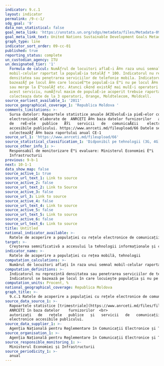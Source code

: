 ```yaml
---
indicator: 9.c.1
layout: indicator
permalink: /9-c-1/
sdg_goal: '9'
data_non_statistical: false
goal_meta_link: 'https://unstats.un.org/sdgs/metadata/files/Metadata-09-0C-01.pdf'
goal_meta_link_text: United Nations Sustainable Development Goals Metadata (pdf 663kB)
graph_type: line
indicator_sort_order: 09-cc-01
published: true
reporting_status: complete
un_custodian_agency: ITU
un_designated_tier: '1'
  Formula de calcul: NumÄƒrul de locuitori aflaÈ›i Ã®n raza unui semnal
  mobil-celular raportat la populaÈ›ia totalÄƒ * 100. Indicatorul nu reprezinta
  densitatea sau penetrarea serviciilor de telefonie mobila. Indicatorul se
  bazeazÄƒ pe locul Ã®n care locuieÈ™te populaÈ›ia È™i nu pe locul Ã®n care lucreazÄƒ
  sau merge la È™coalÄƒ etc. Atunci cÃ¢nd existÄƒ mai mulÈ›i operatori care oferÄƒ
  acest serviciu, numÄƒrul maxim de populaÈ›ie acoperit trebuie raportat. ANRCETI
  colecteaza date de la 3 operatori, Orange, Moldtelecom, Moldcell.
source_earliest_available_1: '2011'
source_geographical_coverage_1: 'Republica Moldova '
comments_limitations: >-
  Sursa datelor: Rapoartele statistice anuale â€žEvoluÈ›ia pieÈ›elor comunicaÈ›iilor
  electroniceâ€ elaborate de  ANRCETI Ã®n baza datelor furnizorilor   autorizaÈ›i  
  de   reÈ›ele   publice   ÅŸi   servicii   de   comunicaÅ£ii    electronice
  accesibile publicului. https://www.anrceti.md/fileupload/66 Datele se
  colecteazÄƒ Ã®n baza raportului anual CE-1
source_url_1: 'https://www.anrceti.md/fileupload/66'
source_statistical_classification_1: 'Didponibil pe tehnologii (3G, 4G)'
source_other_info_1: >-
  Responsabil de monitorizare È™i evaluare: Ministerul Economiei È™i
  Infrastructurii
previous: 9-b-1
next: 10-1-1
data_show_map: false
source_active_1: true
source_url_text_1: Link to source
source_active_2: false
source_url_text_2: Link to Source
source_active_3: false
source_url_3: Link to source
source_active_4: false
source_url_text_4: Link to source
source_active_5: false
source_url_text_5: Link to source
source_active_6: false
source_url_text_6: Link to source
title: Untitled
national_indicator_available: >-
  Ratele de acoperire a populației cu rețele electronice de comunicații mobile, după tip 3G si 4G
target: >-
  Creșterea semnificativă a accesului la tehnologii informaționale și comunicații și depunerea de eforturi pentru a oferi acces universal și la un preț accesibil la Internet în țările cel mai puțin dezvoltate până în 2020
indicator_name: >-
  Ratele de acoperire a populației cu rețea mobilă, tehnologii
computation_calculations: >-
  Numărul de locuitori aflați în raza unui semnal mobil-celular raportat la populația totală * 100.
computation_definitions: >-
  Indicatorul nu reprezintă densitatea sau penetrarea serviciilor de telefonie mobila.<br> 
  Indicatorul se bazează pe locul în care locuiește populația și nu pe locul în care lucrează sau merge la școală etc. Atunci când există mai mulți operatori care oferă acest serviciu, numărul maxim de populație acoperit trebuie raportat. ANRCETI colectează date de la 3 operatori, Orange, Moldtelecom, Moldcell.
computation_units: Procent, %
national_geographical_coverage: Republica Moldova
graph_title: >-
  9.c.1 Ratele de acoperire a populației cu rețele electronice de comunicații mobile, după tip 3G si 4G
source_data_source_1: >-
  Rapoartele statistice [trimestriale](https://www.anrceti.md/files/filefield/Raport_trim_I_2019.pdf), [anuale](https://www.anrceti.md/files/filefield/2018_Rap_Evol_Piata_26042019.pdf) „Evoluția piețelor comunicațiilor electronice” elaborate de <br> 
  ANRCETI în baza datelor    furnizorilor  <br> 
  autorizați   de   rețele   publice   și   servicii   de   comunicații   <br> 
  electronice accesibile publicului.
source_data_supplier_1: >-
  Agenția Națională pentru Reglementare în Comunicații Electronice și Tehnologia Informației
source_organisation_1: >-
  Agenția Națională pentru Reglementare în Comunicații Electronice și Tehnologia Informației
source_responsible_monitoring_1: >-
  Ministerul Economiei și Infrastructurii
source_periodicity_1: >-
  anual
---
```

